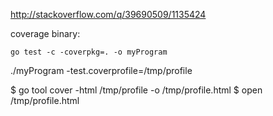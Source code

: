 http://stackoverflow.com/q/39690509/1135424

coverage binary:

    go test -c -coverpkg=. -o myProgram

./myProgram -test.coverprofile=/tmp/profile

$ go tool cover -html /tmp/profile -o /tmp/profile.html
$ open /tmp/profile.html
